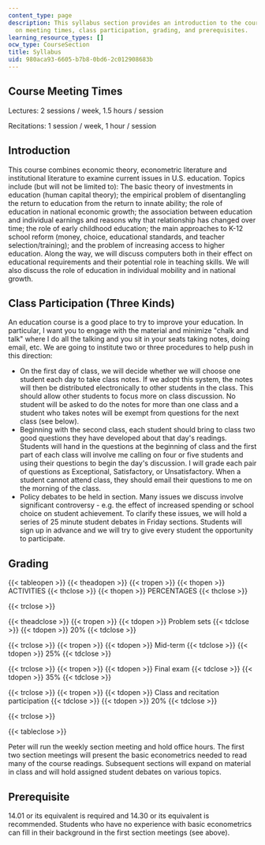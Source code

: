 ```yaml
---
content_type: page
description: This syllabus section provides an introduction to the course and information
  on meeting times, class participation, grading, and prerequisites.
learning_resource_types: []
ocw_type: CourseSection
title: Syllabus
uid: 980aca93-6605-b7b8-0bd6-2c012908683b
---
```


Course Meeting Times
--------------------

Lectures: 2 sessions / week, 1.5 hours / session

Recitations: 1 session / week, 1 hour / session

Introduction
------------

This course combines economic theory, econometric literature and institutional literature to examine current issues in U.S. education. Topics include (but will not be limited to): The basic theory of investments in education (human capital theory); the empirical problem of disentangling the return to education from the return to innate ability; the role of education in national economic growth; the association between education and individual earnings and reasons why that relationship has changed over time; the role of early childhood education; the main approaches to K-12 school reform (money, choice, educational standards, and teacher selection/training); and the problem of increasing access to higher education. Along the way, we will discuss computers both in their effect on educational requirements and their potential role in teaching skills. We will also discuss the role of education in individual mobility and in national growth.

Class Participation (Three Kinds)
---------------------------------

An education course is a good place to try to improve your education. In particular, I want you to engage with the material and minimize "chalk and talk" where I do all the talking and you sit in your seats taking notes, doing email, etc. We are going to institute two or three procedures to help push in this direction:

*   On the first day of class, we will decide whether we will choose one student each day to take class notes. If we adopt this system, the notes will then be distributed electronically to other students in the class. This should allow other students to focus more on class discussion. No student will be asked to do the notes for more than one class and a student who takes notes will be exempt from questions for the next class (see below).
*   Beginning with the second class, each student should bring to class two good questions they have developed about that day's readings. Students will hand in the questions at the beginning of class and the first part of each class will involve me calling on four or five students and using their questions to begin the day's discussion. I will grade each pair of questions as Exceptional, Satisfactory, or Unsatisfactory. When a student cannot attend class, they should email their questions to me on the morning of the class.
*   Policy debates to be held in section. Many issues we discuss involve significant controversy - e.g. the effect of increased spending or school choice on student achievement. To clarify these issues, we will hold a series of 25 minute student debates in Friday sections. Students will sign up in advance and we will try to give every student the opportunity to participate.

Grading
-------

{{< tableopen >}}
{{< theadopen >}}
{{< tropen >}}
{{< thopen >}}
ACTIVITIES
{{< thclose >}}
{{< thopen >}}
PERCENTAGES
{{< thclose >}}

{{< trclose >}}

{{< theadclose >}}
{{< tropen >}}
{{< tdopen >}}
Problem sets
{{< tdclose >}}
{{< tdopen >}}
20%
{{< tdclose >}}

{{< trclose >}}
{{< tropen >}}
{{< tdopen >}}
Mid-term
{{< tdclose >}}
{{< tdopen >}}
25%
{{< tdclose >}}

{{< trclose >}}
{{< tropen >}}
{{< tdopen >}}
Final exam
{{< tdclose >}}
{{< tdopen >}}
35%
{{< tdclose >}}

{{< trclose >}}
{{< tropen >}}
{{< tdopen >}}
Class and recitation participation
{{< tdclose >}}
{{< tdopen >}}
20%
{{< tdclose >}}

{{< trclose >}}

{{< tableclose >}}

Peter will run the weekly section meeting and hold office hours. The first two section meetings will present the basic econometrics needed to read many of the course readings. Subsequent sections will expand on material in class and will hold assigned student debates on various topics.

Prerequisite
------------

14.01 or its equivalent is required and 14.30 or its equivalent is recommended. Students who have no experience with basic econometrics can fill in their background in the first section meetings (see above).